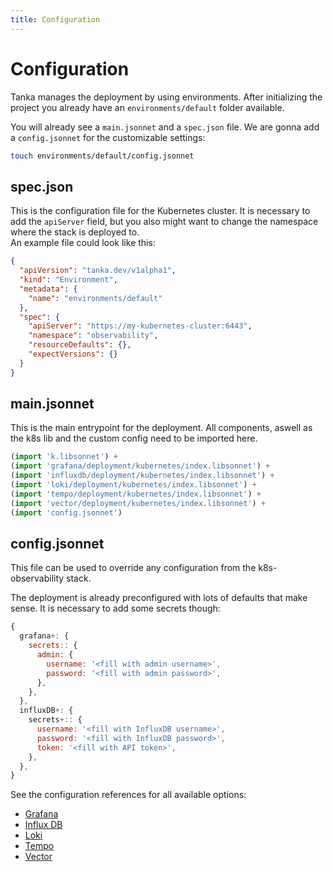 ```yaml
---
title: Configuration
---
```


# Configuration

Tanka manages the deployment by using environments.
After initializing the project you already have an `environments/default` folder available.

You will already see a `main.jsonnet` and a `spec.json` file.
We are gonna add a `config.jsonnet` for the customizable settings:

```sh
touch environments/default/config.jsonnet
```

## spec.json

This is the configuration file for the Kubernetes cluster. It is necessary to add the `apiServer` field,
but you also might want to change the namespace where the stack is deployed to. \
An example file could look like this:

```json
{
  "apiVersion": "tanka.dev/v1alpha1",
  "kind": "Environment",
  "metadata": {
    "name": "environments/default"
  },
  "spec": {
    "apiServer": "https://my-kubernetes-cluster:6443",
    "namespace": "observability",
    "resourceDefaults": {},
    "expectVersions": {}
  }
}
```

## main.jsonnet

This is the main entrypoint for the deployment.
All components, aswell as the k8s lib and the custom config need to be imported here.

```js
(import 'k.libsonnet') +
(import 'grafana/deployment/kubernetes/index.libsonnet') +
(import 'influxdb/deployment/kubernetes/index.libsonnet') +
(import 'loki/deployment/kubernetes/index.libsonnet') +
(import 'tempo/deployment/kubernetes/index.libsonnet') +
(import 'vector/deployment/kubernetes/index.libsonnet') +
(import 'config.jsonnet')
```

## config.jsonnet

This file can be used to override any configuration from the k8s-observability stack.

The deployment is already preconfigured with lots of defaults that make sense. It is necessary to add some secrets though:

```js
{
  grafana+: {
    secrets:: {
      admin: {
        username: '<fill with admin username>',
        password: '<fill with admin password>',
      },
    },
  },
  influxDB+: {
    secrets+:: {
      username: '<fill with InfluxDB username>',
      password: '<fill with InfluxDB password>',
      token: '<fill with API token>',
    },
  },
}
```

See the configuration references for all available options:

* [Grafana](/configuration-reference/grafana)
* [Influx DB](/configuration-reference/influx-db)
* [Loki](/configuration-reference/loki)
* [Tempo](/configuration-reference/tempo)
* [Vector](/configuration-reference/vector)
